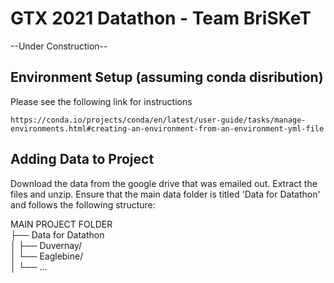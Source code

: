 # GTX 2021 Datathon - Team BriSKeT
  --Under Construction--


## Environment Setup (assuming conda disribution)
Please see the following link for instructions

	https://conda.io/projects/conda/en/latest/user-guide/tasks/manage-environments.html#creating-an-environment-from-an-environment-yml-file
	
	
## Adding Data to Project
Download the data from the google drive that was emailed out. Extract the files and unzip. Ensure that the main data folder is titled 'Data for Datathon' and follows the following structure:

MAIN PROJECT FOLDER \
├── Data for Datathon \
│   ├── Duvernay/ \
│   └── Eaglebine/ \
│   └── ...

